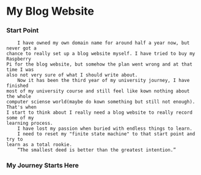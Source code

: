 # My Blog Website

### Start Point
        I have owned my own domain name for around half a year now, but never got a
    chance to really set up a blog website myself. I have tried to buy my Raspberry
    Pi for the blog website, but somehow the plan went wrong and at that time I was
    also not very sure of what I should write about.
        Now it has been the third year of my university journey, I have finished 
    most of my university course and still feel like kown nothing about the whole
    computer sciense world(maybe do kown something but still not enough). That's when
    I start to think about I really need a blog website to really record some of my 
    learning process.
        I have lost my passion when buried with endless things to learn.
        I need to reset my "finite state machine" to that start point and try to 
    learn as a total rookie.
        “The smallest deed is better than the greatest intention.”

### My Journey Starts Here

